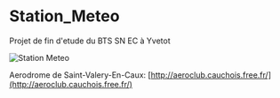
Station_Meteo
=============

Projet de fin d'etude du BTS SN EC à Yvetot

![Station Meteo](https://zupimages.net/up/18/16/bgc8.png)

Aerodrome de Saint-Valery-En-Caux: [http://aeroclub.cauchois.free.fr/](http://aeroclub.cauchois.free.fr/)